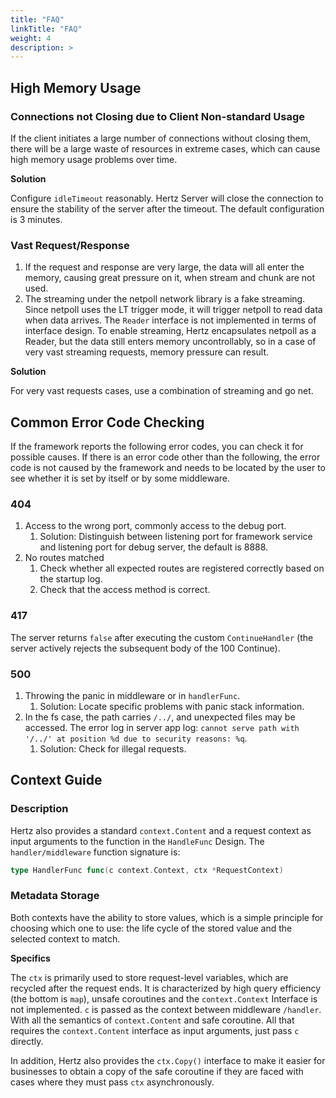 ```yaml
---
title: "FAQ"
linkTitle: "FAQ"
weight: 4
description: >
---
```


## High Memory Usage

### Connections not Closing due to Client Non-standard Usage

If the client initiates a large number of connections without closing them, there will be a large waste of resources in extreme cases, which can cause high memory usage problems over time.

**Solution**

Configure `idleTimeout` reasonably. Hertz Server will close the connection to ensure the stability of the server after the timeout. The default configuration is 3 minutes.

### Vast Request/Response

1. If the request and response are very large, the data will all enter the memory, causing great pressure on it, when stream and chunk are not used.
2. The streaming under the netpoll network library is a fake streaming. Since netpoll uses the LT trigger mode, it will trigger netpoll to read data when data arrives. The `Reader` interface is not implemented in terms of interface design. To enable streaming, Hertz encapsulates netpoll as a Reader, but the data still enters memory uncontrollably, so in a case of very vast streaming requests, memory pressure can result.

**Solution**

For very vast requests cases, use a combination of streaming and go net.

## Common Error Code Checking

If the framework reports the following error codes, you can check it for possible causes. If there is an error code other than the following, the error code is not caused by the framework and needs to be located by the user to see whether it is set by itself or by some middleware.

### 404

1. Access to the wrong port, commonly access to the debug port.
   1. Solution: Distinguish between listening port for framework service and listening port for debug server, the default is 8888.
2. No routes matched
   1. Check whether all expected routes are registered correctly based on the startup log.
   2. Check that the access method is correct.

### 417

The server returns `false` after executing the custom `ContinueHandler` (the server actively rejects the subsequent body of the 100 Continue).

### 500

1. Throwing the panic in middleware or in `handlerFunc`.
   1. Solution: Locate specific problems with panic stack information.
2. In the fs case, the path carries `/../`, and unexpected files may be accessed. The error log in server app log: `cannot serve path with '/../' at position %d due to security reasons: %q`.
   1. Solution: Check for illegal requests.

## Context Guide

### Description

Hertz also provides a standard `context.Content` and a request context as input arguments to the function in the `HandleFunc` Design. The `handler/middleware` function signature is:

```go
type HandlerFunc func(c context.Context, ctx *RequestContext)
```

### Metadata Storage

Both contexts have the ability to store values, which is a simple principle for choosing which one to use: the life cycle of the stored value and the selected context to match.

**Specifics**

The `ctx` is primarily used to store request-level variables, which are recycled after the request ends. It is characterized by high query efficiency (the bottom is `map`), unsafe coroutines and the `context.Context` Interface is not implemented.
`c` is passed as the context between middleware `/handler`. With all the semantics of `context.Content` and safe coroutine. All that requires the `context.Content` interface as input arguments, just pass `c` directly.

In addition, Hertz also provides the `ctx.Copy()` interface to make it easier for businesses to obtain a copy of the safe coroutine if they are faced with cases where they must pass `ctx` asynchronously.
